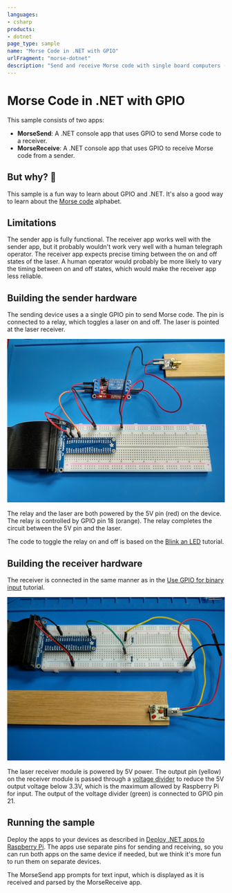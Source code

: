 ```yaml
---
languages:
- csharp
products:
- dotnet
page_type: sample
name: "Morse Code in .NET with GPIO"
urlFragment: "morse-dotnet"
description: "Send and receive Morse code with single board computers (like Raspberry Pi), lasers, and .NET."
---
```


# Morse Code in .NET with GPIO

This sample consists of two apps:

- **MorseSend**: A .NET console app that uses GPIO to send Morse code to a receiver.
- **MorseReceive**: A .NET console app that uses GPIO to receive Morse code from a sender.

## But why? 🤔

This sample is a fun way to learn about GPIO and .NET. It's also a good way to learn about the [Morse code](https://en.wikipedia.org/wiki/Morse_code) alphabet.

## Limitations

The sender app is fully functional. The receiver app works well with the sender app, but it probably wouldn't work very well with a human telegraph operator. The receiver app expects precise timing between the on and off states of the laser. A human operator would probably be more likely to vary the timing between on and off states, which would make the receiver app less reliable.

## Building the sender hardware

The sending device uses a a single GPIO pin to send Morse code. The pin is connected to a relay, which toggles a laser on and off. The laser is pointed at the laser receiver.

[![Image of the sender hardware connected to a breadboard.](./media/sender-hardware.jpg)](./media/sender-hardware.jpg)

The relay and the laser are both powered by the 5V pin (red) on the device. The relay is controlled by GPIO pin 18 (orange). The relay completes the circuit between the 5V pin and the laser.

The code to toggle the relay on and off is based on the [Blink an LED](https://learn.microsoft.com/dotnet/iot/tutorials/blink-led) tutorial.

## Building the receiver hardware

The receiver is connected in the same manner as in the [Use GPIO for binary input](https://learn.microsoft.com/dotnet/iot/tutorials/gpio-input#laser-tripwire) tutorial.

![Image of the receiver hardware connected to a breadboard.](./media/receiver-hardware.jpg)

The laser receiver module is powered by 5V power. The output pin (yellow) on the receiver module is passed through a [voltage divider](https://www.seeedstudio.com/blog/2019/10/09/voltage-dividers-everything-you-need-to-know/) to reduce the 5V output voltage below 3.3V, which is the maximum allowed by Raspberry Pi for input. The output of the voltage divider (green) is connected to GPIO pin 21.

## Running the sample

Deploy the apps to your devices as described in [Deploy .NET apps to Raspberry Pi](https://learn.microsoft.com/dotnet/iot/deployment). The apps use separate pins for sending and receiving, so you can run both apps on the same device if needed, but we think it's more fun to run them on separate devices.

The MorseSend app prompts for text input, which is displayed as it is received and parsed by the MorseReceive app.
